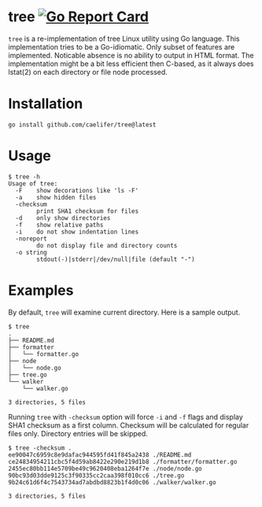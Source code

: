 tree [![Go Report Card](https://goreportcard.com/badge/github.com/caelifer/tree)](https://goreportcard.com/report/github.com/caelifer/tree)
====

`tree` is a re-implementation of tree Linux utility using Go language. This implementation tries to be a Go-idiomatic. Only subset of features are implemented. Noticable absence is no ability to output in HTML format. The implementation might be a bit less efficient then C-based, as it always does lstat(2) on each directory or file node processed.

# Installation
```
go install github.com/caelifer/tree@latest
```

# Usage
```
$ tree -h
Usage of tree:
  -F	show decorations like 'ls -F'
  -a	show hidden files
  -checksum
    	print SHA1 checksum for files
  -d	only show directories
  -f	show relative paths
  -i	do not show indentation lines
  -noreport
    	do not display file and directory counts
  -o string
    	stdout(-)|stderr|/dev/null|file (default "-")
```
# Examples

By default, `tree` will examine current directory. Here is a sample output.
```
$ tree
.
├── README.md
├── formatter
│   └── formatter.go
├── node
│   └── node.go
├── tree.go
└── walker
    └── walker.go

3 directories, 5 files
```

Running `tree` with `-checksum` option will force `-i` and `-f` flags and display SHA1 checksum as a first column. Checksum will be calculated for regular files only. Directory entries will be skipped.

```
$ tree -checksum .
ee90047c6959c8e9dafac944595fd41f845a2438 ./README.md
ce24834954211cbc5f4d59ab8422e290e219d1b8 ./formatter/formatter.go
2455ec80bb114e5709be49c9620408eba1264f7e ./node/node.go
90bc93d03dde9125c3f90335cc2caa398f010cc6 ./tree.go
9b24c61d6f4c7543734ad7abdbd8823b1f4d0c06 ./walker/walker.go

3 directories, 5 files
```
